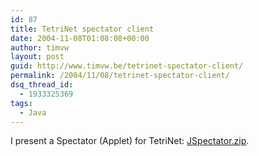 ```yaml
---
id: 87
title: TetriNet spectator client
date: 2004-11-08T01:08:08+00:00
author: timvw
layout: post
guid: http://www.timvw.be/tetrinet-spectator-client/
permalink: /2004/11/08/tetrinet-spectator-client/
dsq_thread_id:
  - 1933325369
tags:
  - Java
---
```

I present a Spectator (Applet) for TetriNet: [JSpectator.zip](http://www.timvw.be/wp-content/code/java/JSpectator.zip).
